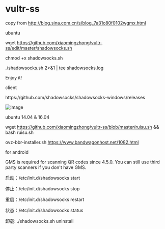 # vultr-ss
copy from http://blog.sina.com.cn/s/blog_7a31c80f0102wgmx.html </p>
ubuntu </p>
wget https://github.com/xiaomingzhong/vultr-ss/edit/master/shadowsocks.sh </p>
chmod +x shadowsocks.sh </p>
./shadowsocks.sh 2>&1 | tee shadowsocks.log </p>
Enjoy it!
</p>
client </p>
https://github.com/shadowsocks/shadowsocks-windows/releases </p>

![image](https://github.com/xiaomingzhong/vultr-ss/blob/master/20171102152357.png) </p>

ubuntu 14.04 & 16.04 </p>
wget https://github.com/xiaomingzhong/vultr-ss/blob/master/ruisu.sh && bash ruisu.sh

ovz-bbr-installer.sh 
https://www.bandwagonhost.net/1082.html


for android

GMS is required for scanning QR codes since 4.5.0. You can still use third party scanners if you don't have GMS.

启动：/etc/init.d/shadowsocks start


停止：/etc/init.d/shadowsocks stop


重启：/etc/init.d/shadowsocks restart


状态：/etc/init.d/shadowsocks status

卸载: ./shadowsocks.sh uninstall
